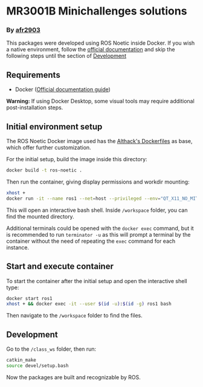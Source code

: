 # MR3001B Minichallenges solutions
### By [afr2903](https://github.com/afr2903/)

This packages were developed using ROS Noetic inside Docker. If you wish a native environment, follow the [official documentation](https://wiki.ros.org/ROS/Tutorials/InstallingandConfiguringROSEnvironment) and skip the following steps until the section of [Development](#development)

## Requirements
- Docker ([Official documentation guide](https://docs.docker.com/engine/install/))

**Warning:** If using Docker Desktop, some visual tools may require additional post-installation steps.

## Initial environment setup

The ROS Noetic Docker image used has the [Althack's Dockerfiles](https://www.althack.dev/dockerfiles/) as base, which offer further customization.

For the initial setup, build the image inside this directory:
```bash
docker build -t ros-noetic .
```

Then run the container, giving display permissions and workdir mounting:
```bash
xhost +
docker run -it --name ros1 --net=host --privileged --env="QT_X11_NO_MITSHM=1" -e DISPLAY=$DISPLAY -eQT_DEBUG_PLUGINS=1 -v /tmp/.X11-unix:/tmp/.X11-unix --device /dev/video0:/dev/video0 -v $(pwd):/workspace ros-noetic:latest bash
```

This will open an interactive bash shell. Inside `/workspace` folder, you can find the mounted directory.

Additional terminals could be opened with the `docker exec` command, but it is recommended to run `terminator -u` as this will prompt a terminal by the container without the need of repeating the `exec` command for each instance.

## Start and execute container

To start the container after the initial setup and open the interactive shell type:
```bash
docker start ros1
xhost + && docker exec -it --user $(id -u):$(id -g) ros1 bash
```

Then navigate to the `/workspace` folder to find the files.

## Development

Go to the `/class_ws` folder, then run:
```bash
catkin_make
source devel/setup.bash
```

Now the packages are built and recognizable by ROS.